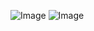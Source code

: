 ![Image](https://github.com/user-attachments/assets/18d5173b-78f8-4c5c-8309-1b09872fbf07)
![Image](https://github.com/user-attachments/assets/a1cf75c2-8396-4044-9ed4-c5efc269eeb5)